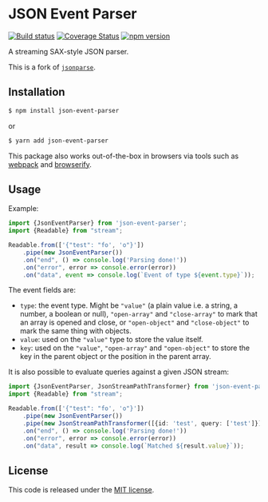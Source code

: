 # JSON Event Parser

[![Build status](https://github.com/comunica/json-event-parser.js/workflows/CI/badge.svg)](https://github.com/comunica/json-event-parser.js/actions?query=workflow%3ACI)
[![Coverage Status](https://coveralls.io/repos/github/comunica/json-event-parser.js/badge.svg?branch=master)](https://coveralls.io/github/comunica/json-event-parser.js?branch=master)
[![npm version](https://badge.fury.io/js/json-event-parser.svg)](https://www.npmjs.com/package/json-event-parser)

A streaming SAX-style JSON parser.

This is a fork of [`jsonparse`](https://github.com/creationix/jsonparse).


## Installation

```bash
$ npm install json-event-parser
```
or
```bash
$ yarn add json-event-parser
```

This package also works out-of-the-box in browsers via tools such as [webpack](https://webpack.js.org/) and [browserify](http://browserify.org/).

## Usage

Example:

```typescript
import {JsonEventParser} from 'json-event-parser';
import {Readable} from "stream";

Readable.from(['{"test": "fo', 'o"}'])
    .pipe(new JsonEventParser())
    .on("end", () => console.log('Parsing done!'))
    .on("error", error => console.error(error))
    .on("data", event => console.log(`Event of type ${event.type}`));
```

The event fields are:
* `type`: the event type. Might be `"value"` (a plain value i.e. a string, a number, a boolean or null), `"open-array"` and `"close-array"` to mark that an array is opened and close, or `"open-object"` and `"close-object"` to mark the same thing with objects.
* `value`: used on the `"value"` type to store the value itself.
* `key`: used on the `"value"`, `"open-array"` and `"open-object"` to store the key in the parent object or the position in the parent array.


It is also possible to evaluate queries against a given JSON stream:

```typescript
import {JsonEventParser, JsonStreamPathTransformer} from 'json-event-parser';
import {Readable} from "stream";

Readable.from(['{"test": "fo', 'o"}'])
    .pipe(new JsonEventParser())
    .pipe(new JsonStreamPathTransformer([{id: 'test', query: ['test']}]))
    .on("end", () => console.log('Parsing done!'))
    .on("error", error => console.error(error))
    .on("data", result => console.log(`Matched ${result.value}`));
```
## License

This code is released under the [MIT license](http://opensource.org/licenses/MIT).

